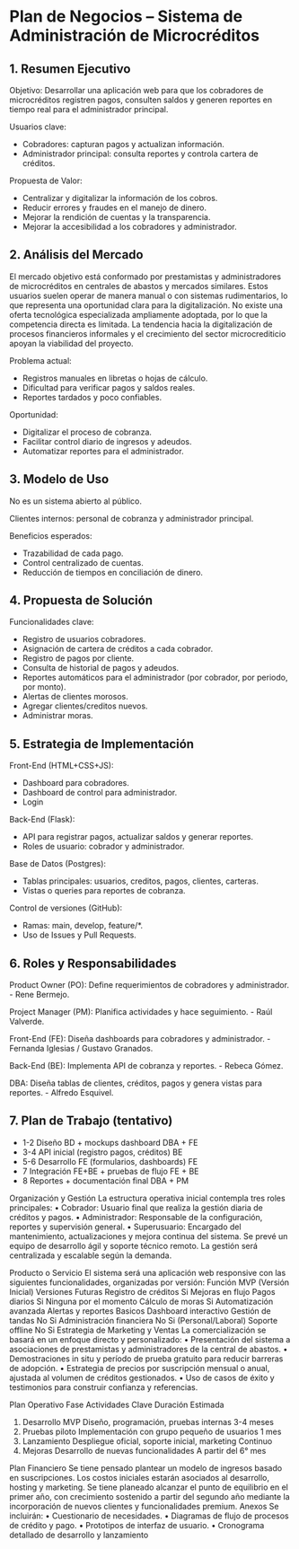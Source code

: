 # Plan de Negocios – Sistema de Administración de Microcréditos
## 1. Resumen Ejecutivo

Objetivo: Desarrollar una aplicación web para que los cobradores de microcréditos registren pagos, consulten saldos y generen reportes en tiempo real para el administrador principal.

Usuarios clave:
- Cobradores: capturan pagos y actualizan información.
- Administrador principal: consulta reportes y controla cartera de créditos.

Propuesta de Valor:
- Centralizar y digitalizar la información de los cobros.
- Reducir errores y fraudes en el manejo de dinero.
- Mejorar la rendición de cuentas y la transparencia.
- Mejorar la accesibilidad a los cobradores y administrador.

## 2. Análisis del Mercado

El mercado objetivo está conformado por prestamistas y administradores de microcréditos en centrales de abastos y mercados similares. Estos usuarios suelen operar de manera manual o con sistemas rudimentarios, lo que representa una oportunidad clara para la digitalización. No existe una oferta tecnológica especializada ampliamente adoptada, por lo que la competencia directa es limitada. La tendencia hacia la digitalización de procesos financieros informales y el crecimiento del sector microcrediticio apoyan la viabilidad del proyecto.


Problema actual:
 - Registros manuales en libretas o hojas de cálculo.
 - Dificultad para verificar pagos y saldos reales.
 - Reportes tardados y poco confiables.

Oportunidad:
- Digitalizar el proceso de cobranza.
- Facilitar control diario de ingresos y adeudos.
- Automatizar reportes para el administrador.

## 3. Modelo de Uso

No es un sistema abierto al público.

Clientes internos: personal de cobranza y administrador principal.

Beneficios esperados:

- Trazabilidad de cada pago.
- Control centralizado de cuentas.
- Reducción de tiempos en conciliación de dinero.

## 4. Propuesta de Solución

Funcionalidades clave:
- Registro de usuarios cobradores.
- Asignación de cartera de créditos a cada cobrador.
- Registro de pagos por cliente.
- Consulta de historial de pagos y adeudos.
- Reportes automáticos para el administrador (por cobrador, por periodo, por monto).
- Alertas de clientes morosos.
- Agregar clientes/creditos nuevos.
- Administrar moras.

## 5. Estrategia de Implementación

Front-End (HTML+CSS+JS):
- Dashboard para cobradores.
- Dashboard de control para administrador.
- Login

Back-End (Flask):

- API para registrar pagos, actualizar saldos y generar reportes.
- Roles de usuario: cobrador y administrador.

Base de Datos (Postgres):
- Tablas principales: usuarios, creditos, pagos, clientes, carteras.
- Vistas o queries para reportes de cobranza.

Control de versiones (GitHub):
- Ramas: main, develop, feature/*.
- Uso de Issues y Pull Requests.

## 6. Roles y Responsabilidades

Product Owner (PO): Define requerimientos de cobradores y administrador. - Rene Bermejo.

Project Manager (PM): Planifica actividades y hace seguimiento. - Raúl Valverde.

Front-End (FE): Diseña dashboards para cobradores y administrador. - Fernanda Iglesias / Gustavo Granados.

Back-End (BE): Implementa API de cobranza y reportes. - Rebeca Gómez.

DBA: Diseña tablas de clientes, créditos, pagos y genera vistas para reportes. - Alfredo Esquivel.

## 7. Plan de Trabajo (tentativo)
- 1-2	  Diseño BD + mockups dashboard	  DBA + FE
- 3-4	  API inicial (registro pagos, créditos)	  BE
- 5-6	  Desarrollo FE (formularios, dashboards)	  FE
- 7	  Integración FE+BE + pruebas de flujo	  FE + BE
- 8	  Reportes + documentación final	  DBA + PM



Organización y Gestión
La estructura operativa inicial contempla tres roles principales:
•	Cobrador: Usuario final que realiza la gestión diaria de créditos y pagos.
•	Administrador: Responsable de la configuración, reportes y supervisión general.
•	Superusuario: Encargado del mantenimiento, actualizaciones y mejora continua del sistema.
Se prevé un equipo de desarrollo ágil y soporte técnico remoto. La gestión será centralizada y escalable según la demanda.

Producto o Servicio
El sistema será una aplicación web responsive con las siguientes funcionalidades, organizadas por versión:
Función	MVP (Versión Inicial)	Versiones Futuras
Registro de créditos	Si	Mejoras en flujo
Pagos diarios	Si	Ninguna por el momento
Cálculo de moras	Si	Automatización avanzada
Alertas y reportes	Basicos	Dashboard interactivo
Gestión de tandas	No	Si
Administración financiera	No	Si (Personal/Laboral)
Soporte offline	No	Si
Estrategia de Marketing y Ventas
La comercialización se basará en un enfoque directo y personalizado:
•	Presentación del sistema a asociaciones de prestamistas y administradores de la central de abastos.
•	Demostraciones in situ y período de prueba gratuito para reducir barreras de adopción.
•	Estrategia de precios por suscripción mensual o anual, ajustada al volumen de créditos gestionados.
•	Uso de casos de éxito y testimonios para construir confianza y referencias.




Plan Operativo
Fase	Actividades Clave	Duración Estimada
1. Desarrollo MVP	Diseño, programación, pruebas internas	3-4 meses
2. Pruebas piloto	Implementación con grupo pequeño de usuarios	1 mes
3. Lanzamiento	Despliegue oficial, soporte inicial, marketing	Continuo
4. Mejoras	Desarrollo de nuevas funcionalidades	A partir del 6° mes

Plan Financiero
Se tiene pensado plantear un modelo de ingresos basado en suscripciones. Los costos iniciales estarán asociados al desarrollo, hosting y marketing. Se tiene planeado alcanzar el punto de equilibrio en el primer año, con crecimiento sostenido a partir del segundo año mediante la incorporación de nuevos clientes y funcionalidades premium.
Anexos
Se incluirán:
•	Cuestionario de necesidades.
•	Diagramas de flujo de procesos de crédito y pago.
•	Prototipos de interfaz de usuario.
•	Cronograma detallado de desarrollo y lanzamiento
